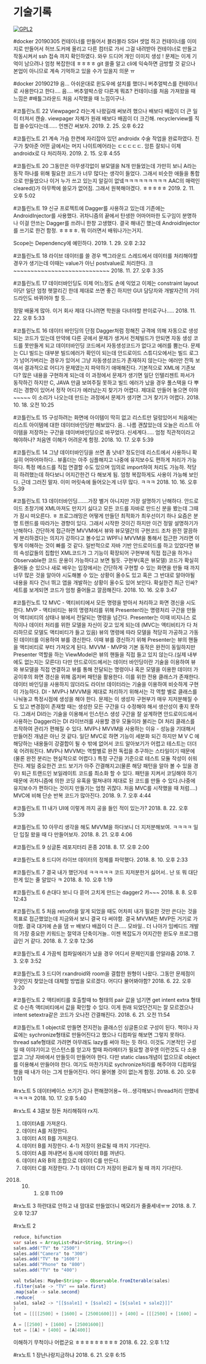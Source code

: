 # 기술기록

[![GPL2](https://img.shields.io/badge/license-GPL2-yellowgreen.svg)](https://github.com/parkkw09/parkSync/edit/master/LICENSE)


#docker 20190305
컨테이너를 만들어서 블라블라 SSH 셋업 하고 컨테이너를 이미지로 만들어서 허브.도커에 올리고 다른 컴터로 가서 그걸 내려받아 컨테이너로 만들고 작동시켜서 ssh 접속 까지 확인하였다. 와우 드디어 개인 이미지 생성 ! 문제는 이게 기억이 남으려나 엄청 복잡한데 ㅎㅎㅎㅎ git 쓸줄 알고 cli에 익숙하면 금방할 것 같으나 본업이 아니므로 계속 기억하고 있을 수가 있을지 의문 ㅠ

#docker 20190219
음... 아쉬운대로 윈도우에 설치를 했더니 버추얼박스를 컨테이너로 사용한다고 한다.... 음.... 버추얼박스랑 다른게 뭐죠? 컨테이너를 처음 가져왔을 때 느낌은 #배틀그라운드 처음 시작했을 때 느낌이구나.

#코틀린노트 22 Viewpager2 라는게 나왔길래 써보려 했으나 배보다 배꼽이 더 큰 일이 터져서 캔슬. viewpager 자체가 원래 배보다 배꼽이 더 크긴해. recyclerview를 직접 쓸수있다는데...... 언젠간 써보자.
2019. 2. 25. 오후 6:22

#코틀린노트 21 계속 가슴 한켠에 자리잡아 있던 androidx 수술 작업을 완료하였다. 친구가 찾아준 어떤 글에서는 머지 나이트메어라는 ㄷㄷㄷㄷㄷ. 암튼 잘되니 이제 androidx로 다 처리하자.
2019. 2. 15. 오후 4:55

#코틀린노트 20
그동안은 아무생각없이 뷰모델을 N개 만들었는데 가만히 보니 A라는 동작 하나를 위해 필요한 코드가 너무 많다는 생각이 들었다. 그래서 비슷한 애들을 통합으로 만들었으나 이거 누가 쓰고 있는지 알길이 없넼ㅋㅋㅋㅋㅋㅋㅋㅋㅋ AAC의 매력인 cleared()가 아무짝에 쓸모가 없어짐. 그래서 원복해야겠다. ㅎㅎㅎㅎㅎ
2019. 2. 11. 오후 5:02

#코틀린노트 19
신규 프로젝트에 Dagger를 사용하고 있는데 기존에는 AndroidInjector를 사용했다. 귀차니즘의 끝에서 탄생한 어마어마한 도구임이 분명하나 이걸 안쓰는 Dagger를 쓰려니 한창 고생했다. 결국 해내긴 했는데 AndroidInjector를 쓰기로 한건 함정. ㅎㅎㅎㅎ. 뭐 이러면서 배워나가는거지.

Scope는 Dependency에 예민하다.
2019. 1. 29. 오후 2:32

#코틀린노트 18
라이브 데이터를 쓸 경우 백그라운드 스레드에서 데이터를 처리해야할 경우가 생기는데 이때는 value가 아닌 postvalue로 처리한다. 크~~~~~~~~~~~~~~~~~~~~~~~~~~~~
2018. 11. 27. 오후 3:35

#코틀린노트 17
데이터바인딩도 이제 어느정도 손에 익었고 이제는 constraint layout이닷! 일단 엄청 헷깔리긴 한데 제대로 쓰면 좋긴 하지만 GUI 담당자와 개발자간의 가이드라인도 바뀌어야 할 듯....

정말 배울게 많아.
이거 회사 제대 다니려면 학원을 다녀야할 판이로구나.....
2018. 11. 22. 오후 5:33

#코틀린노트 16
데이터 바인딩의 단점
Dagger처럼 정해진 규격에 의해 자동으로 생성되는 코드가 있는데 만약에 다른 곳에서 문제가 생겨서 전체빌드가 안되면 자동 생성 코드를 못만들게 되고 데이터바인딩 코드에서 자동생성코드가 없다고 에러를 뿜는다. 문제는 CLI 빌드는 대부분 빌드에러가 확인이 되는데 안드로이드 스튜디오에서는 빌드 로그가 넘어가버리는 경우가 있어서 그냥 자동생성코드가 존재하지 않는다는 에러만 잔뜩 보여서 결과적으로 어디가 문제였는지 파악하기 애매해진다.
기본적으로 XML에 기존보다? 많은 내용을 구현하게 되는데 이 과정에서 문제가 생기면 일단 인텔리젠트 파서가 동작하긴 하지만 C, JAVA 만큼 보여주질 못하고 빌드 에러가 났을 경우 풀스택을 다 뿌리는 경향이 있어서 정작 어디가 에러났는지 찾기가 어렵다.
제대로 만들어 놓으면 이야~~~~~ 이 소리가 나오는데
만드는 과정에서 문제가 생기면 그거 찾기가 어렵다.
2018. 10. 18. 오전 10:25

#코틀린노트 15
구성하려는 화면에 아이템이 딱히 없고 리스트만 덜렁있어서 처음에는 리스트 아이템에 대한 데이터바인딩만 해보았다. 음.. 나름 괜찮았는데 오늘은 리스트 아이템을 저장하는 구간을 데이버바인딩으로 바꾸었다.
신세계다.....
엄청 직관적이라고 해야하나?
처음엔 이해가 어려운게 함정.
2018. 10. 17. 오후 5:39

#코틀린노트 14
그냥 데이터바인딩을 쓰면 좀 낫네? 정도인데 리스트에서 사용하니 확실히 어마어마하다.. 뷰홀더는 아주 심플해지고 나중에 유지보수도 편하게 처리가 가능하다. 특정 메소드를 직접 연결할 수도 있으며 임의로 import하여 처리도 가능하. 적당히 하려했는데 하다보니 어지간한건 다 해보게 됨. 엄청 복잡하게도 사용이 가능해 보인다.
근데 그러진 말자. 이미 머릿속에 들어오는게 너무 많다. ㅋㅋㅋ
2018. 10. 16. 오후 5:39

#코틀린노트 13
데이터바인딩.......가장 별거 아니지만 가장 설명하기 난해하다.
안드로이드 초창기에 XML마져도 만지기 싫다고 모든 코드를 자바로 만드신 분을 봤는데 그때가 잠시 떠오른다. ㅎ
프로그래밍은 어떻게 만들던 최적화가 최우선이기 하나 요즘은 분명 트렌드를 따라가는 경향이 있다. 그래서 시작한 것이긴 하지만 이건 정말 설명하기가 난해하다.
간단하게 접근하면 MVVM에서 뷰와 뷰모델간의 구현코드 조차 완전 깔끔하게 분리하겠다는 의지가 강하다고 볼수있고 WPF나 MVVM을 통해서 접근한 거라면 이렇게 이해하는 것이 빠를 것 같다.
일반적으로 자바 기반 안드로이드를 하고 있었다면 뷰의 속성값들의 집합인 XML코드가 그 기능이 확장되어 구현부에 직접 접근을 하거나 Observable한 코드 운용이 가능하다고 보면 될듯.
구현부(혹은 뷰모델) 코드가 확실히 줄어들 순 있으나 새로 배우는 입장에서는 간단하게 구현할 수 있는 화면을 만들 때 까지 너무 많은 것을 알아야 시도해볼 수 있는 상황이 올수도 있고 혹은 그 반대로 알아야될 내용을 죄다 건너 뛰고 앱을 개발하는 상황이 올수도 있어 보인다.
확실한건 최근 인싸? 세트를 보게되면 코드가 엄청 줄어들고 깔끔해진다.
2018. 10. 16. 오후 3:47

#코틀린노트 12
MVC - 액티비티에서 모든 명령을 받아서 처리하고 화면 갱신을 시도 한다.
MVP - 액티비티는 뷰의 명령처리를 위해 Presenter라는 명령처리 구간을 만들어 액티비티의 상태나 뷰에서 전달되는 명령을 넘긴다. Presenter는 이때 비지니스 로직이나 데이터 처리를 위한 모델을 자신이 갖고 있게 되는데 (MVC는 액티비티가 다 처리하므로 모델도 액티비티가 들고 있음) 뷰의 명령에 따라 모델을 적당히 가공하고 가동된 데이터를 이용하여 뷰를 갱신한다. 이때 뷰를 갱신하기 위해 Presenter는 뷰의 핸들을 액티비티로 부터 가져오게 된다.
MVVM - MVP와 기본 동작은 완전이 동일하지만 Presenter 역할을 하는 ViewModel은 뷰의 핸들을 직접 들고 있지 않는다.(실제 내부에도 없는지는 모른다) 다만 안드로이드에서는 데이터 바인딩이란 기술을 이용하여 뷰와 뷰모델을 직접 연결하고 뷰를 통해 전달되는 명령이나 혹은 모델을 이용한 데이터 가공이후의 화면 갱신을 위해 옵저버 패턴을 활용한다. 이를 위한 전용 클래스가 존재한다. 데이터 바인딩을 사용하지 않더라도 라이브 데이터라는 기술을 이용하여 비슷하게 구현이 가능하다.
DI - MVP나 MVVM을 제대로 처리하기 위해서는 각 역할 별로 클래스를 나눠놓고 특정시점에 생성을 해야 한다. 문제는 이 생성자 구현부가 매우 지저분해질 수도 있고 변경점이 존재할 때는 생성한 모든 구간을 다 수정해야 해서 생산성이 좋지 못하다. 그래서 DI라는 기술을 이용해서 인스턴스 생성 구간을 잘 설계하면 안드로이드에서 사용하는 Dagger라는 DI 라이브러를 사용할 경우 모듈이라 불리는 DI 처리 클래스를 조작하여 관리가 편해질 수 있다.
MVP나 MVVM을 사용하는 이유 - 성능을 기대해서 만들어진 개념은 아닌 것 같다. 일단 MVC로 하면 기능이 세분화 되긴 하지만 M V C 에 해당하는 내용들이 강결합이 될 수 밖에 없어서 코드 알아보기가 어렵고 테스트는 더더욱 어려워진다. MVP나 MVVM는 역할별로 완전 독립을 추구하는 스타일이기 때문에(물론 완전 분리는 현실적으로 어렵다.) 특정 구간을 기준으로 테스트 모듈 작성이 쉬워진다. 제일 중요한건 코드 보기가 아주 간결해지고(물론 해당 패턴을 알아 볼 수 있을 경우) 퇴근 트랜드인 보일레이트 코드를 최소화 할 수 있다. 패턴을 지켜서 코딩해야 하기 때문에 귀차니즘에 의한 코딩 유혹을 떨쳐내야 제대로 된 코드를 만들 수 있다.(나중에 유지보수가 편하다는 것이지 만들기는 엄청 귀찮다. 처음 MVC를 시작했을 때 처럼....) MVC에 비해 단순 반복 코드가 많아진다.
2018. 9. 7. 오후 4:44

#코틀린노트 11
내가 UI에 이렇게 까지 공을 들인 적이 있는가?
2018. 8. 22. 오후 5:39

#코틀린노트 10
아무리 생각을 해도 MVVM을 하다보니
더 지저분해보여. ㅋㅋㅋㅋ
일단 입질 왔을 때 다 만들어보자.
2018. 8. 21. 오후 4:06

#코틀린노트 9
싱글톤 레포지터리 혼종
2018. 8. 17. 오후 2:00

#코틀린노트 8
드디어 라이브 데이터의 정체를 파악했다.
2018. 8. 10. 오후 2:33

#코틀린노트 7
결국 내가 했던거네 ㅋㅋㅋㅋㅋ
코드 지저분한거 싫어서..
난 또 뭐 대단한게 있는 줄 알았다 ㅋ
2018. 8. 10. 오후 1:19

#코틀린노트 6
손대다 보니 다 뜯어 고치게 만드는 dagger2 캬~~~
2018. 8. 8. 오후 12:43

#코틀린노트 5
처음 retrofit을 알게 되었을 때도 어차피 내가 필요한 것만 쓴다는 것을 목표로 접근했었는데 지금와서 보니 결국 다 써야함. 결국 MVVM든 MVP든 거기로 가야함. 결국 대거에 손을 댐 ㅠ
배보다 배꼽이 더 큰..... 
모바일.. 더 나아가 임베디드 개발의 가장 중요한 키워드는
절약과 단축이거늘.. 이젠 복잡도가 어지간한 윈도우 프로그램 급인 거 같다.
2018. 8. 7. 오후 12:36

#코틀린노트 4
가끔씩 컴파일에러가 났을 경우
어디서 문제인지를 안알랴줌
2018. 7. 3. 오후 3:52

#코틀린노트 3
드디어 rxandroid와 room을 결합한 원형이 나왔다. 그동안 문제점이 무엇인지 찾았는데 대체할 방법을 모르겠다.
어디다 물어봐야함?
2018. 6. 22. 오후 3:20

#코틀린노트 2
액티비티를 호출할때 to 형태의 pair 값을 넘기면 get intent extra 형태로 수신측 액티비티에서 값을 확인할 수 있다. 이게 원래 되었던건지는 잘 모르겠으나 intent setextra같은 코드가 오나전 간결해진다.
2018. 6. 21. 오전 11:54

#코틀린노트 1
object로 만들면 전지전능 클래스인 싱글톤으로 구성이 된다. 책이나 자료에는 sychronize형태로 만들어진다고 했으나 디컴파일 해보면 그렇지 못하다. thread safe형태로 가려면 아무래도 lazy를 써야 하는 듯 하다.
이것도 기본적인 구성일 때 이야기이고 인스턴스를 얻고자 할때 파라메터가 필요할 경우엔 이런것도 다 소용없고 그냥 자바에서 만들듯이 만들어야 한다. 다만 static class개념이 없으므로 object를 이용해서 만들어야 한다. 여기도 마찬가지로 sychronize처리를 해주어야 디컴파일 했을 때 내가 아는 그게 만들어진다.
어디 물어볼 것이 없는게 함정.
2018. 6. 20. 오후 1:01

#rx노트 5
데이터베이스 쓰기가 겁나 편해졌어용~
아...생각해보니 thread처리 안했네 ㅋㅋㅋㅋ
2018. 10. 17. 오후 5:40

#rx노트 4
3콤보 정돈 처리해줘야 rx지.
1) 데이터A를 가져온다.
2) 데이터 A를 저장한다.
3) 데이터 A의 B를 가져온다.
4) 데이터 B를 저장한다.
4-1) 저장이 완료될 때 까지 기다린다.
5) 데이터 A를 꺼내면서 동시에 데이터 B를 꺼낸다.
6) 데이터 A와 B의 조합으로 데이터 C를 만든다.
7) 데이터 C를 저장한다.
7-1) 데이터 C가 저장이 완료가 될 때 까지 기다린다.
2018. 10. 1. 오후 11:09

#rx노트 3
하란대로 안하고 내 맘대로 만들었더니 메모리가 줄줄세네ㅠㅠ
2018. 8. 7. 오후 12:37

#rx노트 2
```java
reduce, bifunction
var sales = ArrayList<Pair<String, String>>()
sales.add("TV" to "2500")
sales.add("Camera" to "300")
sales.add("TV" to "1600")
sales.add("Phone" to "800")
sales.add("TV" to "400")

val tvSales: Maybe<String> = Observable.fromIterable(sales)
.filter{sale -> "TV" == sale.first}
.map{sale -> sale.second}
.reduce{
sale1, sale2 -> "[[$sale1] + [$sale2] = [${sale1 + sale2}]]"
}
tot = [[[[2500] + [1600] = [25001600]]] + [400] = [[[2500] + [1600] = [25001600]]400]]

A = [[2500] + [1600] = [25001600]]
tot = [[A] + [400] = [A]400]]
```

이해하기 무척이나 어렵군요 ㅎㅎㅎㅎㅎㅎㅎㅎㅎ
2018. 6. 22. 오후 1:12

#rx노트 1
장난나랑지금하냐
2018. 6. 21. 오후 6:15
